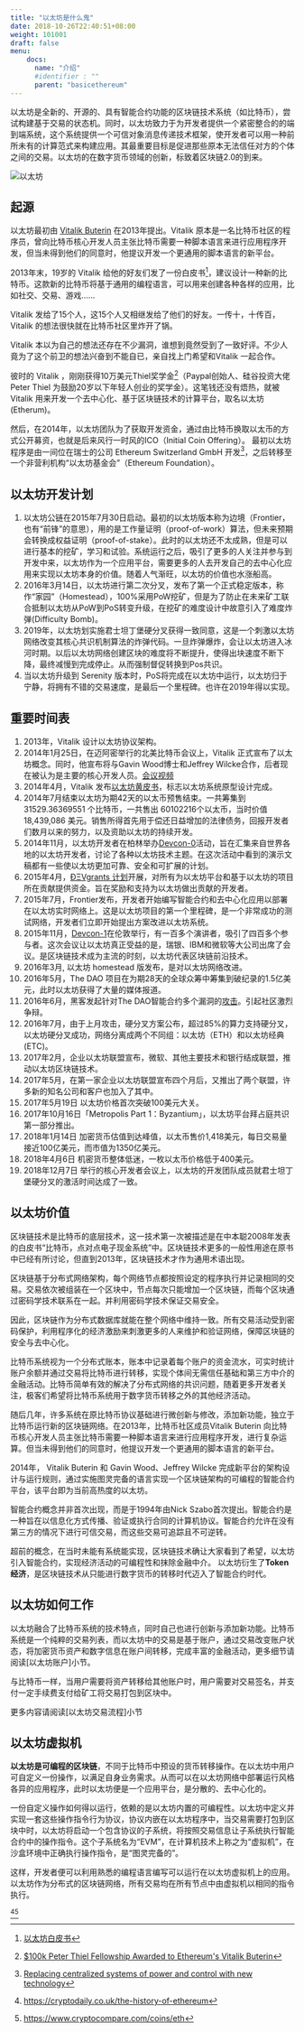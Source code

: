 ```yaml
---
title: "以太坊是什么鬼"
date: 2018-10-26T22:40:51+08:00
weight: 101001
draft: false
menu:
    docs:
      name: "介绍"
      #identifier : ""
      parent: "basicethereum"
---
```


以太坊是全新的、开源的、具有智能合约功能的区块链技术系统（如比特币），尝试构建基于交易的状态机。同时，以太坊致力于为开发者提供一个紧密整合的的端到端系统，这个系统提供一个可信对象消息传递技术框架，使开发者可以用一种前所未有的计算范式来构建应用。其最重要目标是促进那些原本无法信任对方的个体之间的交易。以太坊的在数字货币领域的创新，标致着区块链2.0的到来。

![以太坊](/images/content/ethereum-home.png)
 
## 起源

以太坊最初由 [Vitalik Buterin](./) 在2013年提出。Vitalik 原本是一名比特币社区的程序员，曾向比特币核心开发人员主张比特币需要一种脚本语言来进行应用程序开发，但当未得到他们的同意时，他提议开发一个更通用的脚本语言的新平台。 

2013年末，19岁的 Vitalik 给他的好友们发了一份白皮书[^1]，建议设计一种新的比特币。这款新的比特币将基于通用的编程语言，可以用来创建各种各样的应用，比如社交、交易、游戏……

Vitalik 发给了15个人，这15个人又相继发给了他们的好友。一传十，十传百，Vitalik 的想法很快就在比特币社区里炸开了锅。

Vitalik 本以为自己的想法还存在不少漏洞，谁想到竟然受到了一致好评。不少人竟为了这个前卫的想法兴奋到不能自已，亲自找上门希望和Vitalik 一起合作。

彼时的 Vitalik ，刚刚获得10万美元Thiel奖学金[^3]（Paypal创始人、硅谷投资大佬 Peter Thiel 为鼓励20岁以下年轻人创业的奖学金）。这笔钱还没有焐热，就被 Vitalik 用来开发一个去中心化、基于区块链技术的计算平台，取名以太坊(Etherum)。

然后，在2014年，以太坊团队为了获取开发资金，通过由比特币换取以太币的方式公开募资，也就是后来风行一时风的ICO（Initial Coin Offering）。
最初以太坊程序是由一间位在瑞士的公司 Ethereum Switzerland GmbH 开发[^2]，之后转移至一个非营利机构“以太坊基金会”（Ethereum Foundation）。

## 以太坊开发计划

1. 以太坊公链在2015年7月30日启动。最初的以太坊版本称为边境（Frontier，也有“前锋”的意思），用的是工作量证明（proof-of-work）算法，但未来预期会转换成权益证明（proof-of-stake）。此时的以太坊还不太成熟，但是可以进行基本的挖矿，学习和试验。系统运行之后，吸引了更多的人关注并参与到开发中来，以太坊作为一个应用平台，需要更多的人去开发自己的去中心化应用来实现以太坊本身的价值。随着人气渐旺，以太坊的价值也水涨船高。
2. 2016年3月14日，以太坊进行第二次分叉，发布了第一个正式稳定版本，称作“家园”（Homestead），100%采用PoW挖矿，但是为了防止在未来矿工联合抵制以太坊从PoW到PoS转变升级，在挖矿的难度设计中故意引入了难度炸弹(Difficulty Bomb)。
3.  2019年，以太坊划实施君士坦丁堡硬分叉获得一致同意，这是一个刺激以太坊网络改变其核心共识机制算法的炸弹代码。一旦炸弹爆炸，会让以太坊进入冰河时期。以后以太坊网络创建区块的难度将不断提升，使得出块速度不断下降，最终减慢到完成停止。从而强制督促转换到Pos共识。
4. 当以太坊升级到 Serenity 版本时，PoS将完成在以太坊中运行，以太坊归于宁静，将拥有不错的交易速度，是最后一个里程碑。也许在2019年得以实现。

## 重要时间表

1. 2013年，Vitalik 设计以太坊协议架构。
2. 2014年1月25日，在迈阿密举行的北美比特币会议上，Vitalik 正式宣布了以太坊概念。同时，他宣布将与Gavin Wood博士和Jeffrey Wilcke合作，后者现在被认为是主要的核心开发人员。[会议视频](https://www.youtube.com/watch?v=l9dpjN3Mwps)
3. 2014年4月，Vitalik 发布[以太坊黄皮书](https://github.com/yuange1024/ethereum_yellowpaper)，标志以太坊系统原型设计完成。
4. 2014年7月结束以太坊为期42天的以太币预售结束。一共筹集到 31529.36369551 个比特币，一共售出 60102216个以太币，当时价值 18,439,086 美元。销售所得首先用于偿还日益增加的法律债务，回报开发者们数月以来的努力，以及资助以太坊的持续开发。 
5. 2014年11月，以太坊开发者在柏林举办[Devcon-0](https://blog.ethereum.org/2014/12/05/d%CE%BEvcon-0-recap/)活动，旨在汇集来自世界各地的以太坊开发者，讨论了各种以太坊技术主题。在这次活动中看到的演示文稿都有一些使以太坊更加可靠、安全和可扩展的计划。
6. 2015年4月，[ÐΞVgrants 计划](https://blog.ethereum.org/2015/04/07/devgrants-help/)开展，对所有为以太坊平台和基于以太坊的项目所在贡献提供资金。旨在奖励和支持为以太坊做出贡献的开发者。
7. 2015年7月，Frontier发布，开发者开始编写智能合约和去中心化应用以部署在以太坊实时网络上。这是以太坊项目的第一个里程碑，是一个非常成功的测试网络，开发者们立即开始提出方案改进以太坊系统。
8. 2015年11月，[Devcon-1](https://www.youtube.com/playlist?list=PLJqWcTqh_zKHQUFX4IaVjWjfT2tbS4NVk)在伦敦举行，有一百多个演讲者，吸引了四百多个参与者。这次会议让以太坊真正受益的是，瑞银、IBM和微软等大公司出席了会议。是区块链技术成为主流的时刻，以太坊代表区块链前沿技术。
9. 2016年3月, 以太坊 homestead 版发布，是对以太坊网络改进。
11. 2016年5月，The DAO 项目在为期28天的全球众筹中筹集到破纪录的1.5亿美元，此时以太坊获得了大量的媒体报道。
12. 2016年6月，黑客发起针对The DAO智能合约多个漏洞的[攻击](https://www.8btc.com/article/97819)。引起社区激烈争辩。
13. 2016年7月，由于上月攻击，硬分叉方案公布，超过85%的算力支持硬分叉，以太坊硬分叉成功，网络分离成两个不同组：以太坊（ETH）和以太坊经典(ETC)。
14. 2017年2月，企业以太坊联盟宣布，微软、其他主要技术和银行结成联盟，推动以太坊区块链技术。
15. 2017年5月，在第一家企业以太坊联盟宣布四个月后，又推出了两个联盟，许多新的知名公司和客户也加入了其中。 
16. 2017年5月19日	以太坊价格首次突破100美元大关。 
17. 2017年10月16日「Metropolis Part 1：Byzantium」，以太坊平台拜占庭共识第一部分推出。
18. 2018年1月14日	加密货币估值到达峰值，以太币售价1,418美元，每日交易量接近100亿美元，而市值为1350亿美元。
19. 2018年4月6日 机密货币整体低迷，一枚以太币价格低于400美元。 
20. 2018年12月7日 举行的核心开发者会议上，以太坊的开发团队成员就君士坦丁堡硬分叉的激活时间达成了一致。

## 以太坊价值

区块链技术是比特币的底层技术，这一技术第一次被描述是在中本聪2008年发表的白皮书“比特币，点对点电子现金系统”中。区块链技术更多的一般性用途在原书中已经有所讨论，但直到2013年，区块链技术才作为通用术语出现。

区块链基于分布式网络架构，每个网络节点都按照设定的程序执行并记录相同的交易。交易依次被组装在一个区块中，节点每次只能增加一个区块链，而每个区块通过密码学技术联系在一起。并利用密码学技术保证交易安全。

因此，区块链作为分布式数据库就能在整个网络中维持一致。所有交易活动受到密码保护，利用程序化的经济激励来刺激更多的人来维护和验证网络，保障区块链的安全与去中心化。

比特币系统视为一个分布式账本，账本中记录着每个账户的资金流水，可实时统计账户余额并通过交易将比特币进行转移，实现个体间无需信任基础和第三方中介的金融活动。比特币简单有效的解决了分布式网络的共识问题，随着更多开发者关注，极客们希望将比特币系统用于数字货币转移之外的其他经济活动。

随后几年，许多系统在原比特币协议基础进行微创新与修改，添加新功能，独立于比特币运行新的区块链网络。在2013年，比特币社区成员Vitalik Buterin 向比特币核心开发人员主张比特币需要一种脚本语言来进行应用程序开发，进行复杂运算。但当未得到他们的同意时，他提议开发一个更通用的脚本语言的新平台。

2014年， Vitalik Buterin 和 Gavin Wood、Jeffrey Wilcke 完成新平台的架构设计与运行规则，通过实施图灵完备的语言实现一个区块链架构的可编程的智能合约平台，该平台即为当前高热度的以太坊。

智能合约概念并非首次出现，而是于1994年由Nick Szabo首次提出。智能合约是一种旨在以信息化方式传播、验证或执行合同的计算机协议。智能合约允许在没有第三方的情况下进行可信交易，而这些交易可追踪且不可逆转。

超前的概念，在当时未能有系统能实现，区块链技术确让大家看到了希望，以太坊引入智能合约，实现经济活动的可编程性和抹除金融中介。
以太坊衍生了**Token 经济**，是区块链技术从只能进行数字货币的转移时代迈入了智能合约时代。
  

## 以太坊如何工作

以太坊融合了比特币系统的技术特点，同时自己也进行创新与添加新功能。比特币系统是一个纯粹的交易列表，而以太坊中的交易是基于账户，通过交易改变账户状态，将加密货币资产和数字信息在账户间转移，完成丰富的金融活动，更多细节请阅读[以太坊账户]小节。

与比特币一样，当用户需要将资产转移给其他账户时，用户需要对交易签名，并支付一定手续费支付给矿工将交易打包到区块中。

更多内容请阅读[以太坊交易流程]小节

## 以太坊虚拟机

**以太坊是可编程的区块链**，不同于比特币中预设的货币转移操作。在以太坊中用户可自定义一份操作，以满足自身业务需求。从而可以在以太坊网络中部署运行风格各异的应用程序，此时以太坊便是一个应用平台，是分散的、去中心化的。

一份自定义操作如何得以运行，依赖的是以太坊内置的可编程性。以太坊中定义并实现一套这些操作指令行为协议，协议内嵌在以太坊程序中，当交易需要打包到区块中时，以太坊将启动一个包含协议的子系统，将按照交易信息让子系统执行智能合约中的操作指令。这个子系统名为“EVM”，在计算机技术上称之为“虚拟机”，在沙盒环境中正确执行操作指令，是“图灵完备的”。

这样，开发者便可以利用熟悉的编程语言编写可以运行在以太坊虚拟机上的应用。以太坊作为分布式的区块链网络，所有交易均在所有节点中由虚拟机以相同的指令执行。


[^4][^5]
[^1]: [以太坊白皮书]([https://github.com/ethereum/wiki/wiki/White-Paper)
[^2]: [Replacing centralized systems of power and control with new technology](https://www.theepochtimes.com/the-entrepreneur-joe-lubin-coo-of-ethereum_668104.html)
[^3]: [$100k Peter Thiel Fellowship Awarded to Ethereum's Vitalik Buterin](https://www.coindesk.com/peter-thiel-fellowship-ethereum-vitalik-buterin/)
[^4]: https://cryptodaily.co.uk/the-history-of-ethereum
[^5]: https://www.cryptocompare.com/coins/eth
 
